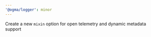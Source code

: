 ```yaml
---
'@ogma/logger': minor
---
```


Create a new `mixin` option for open telemetry and dynamic metadata support
